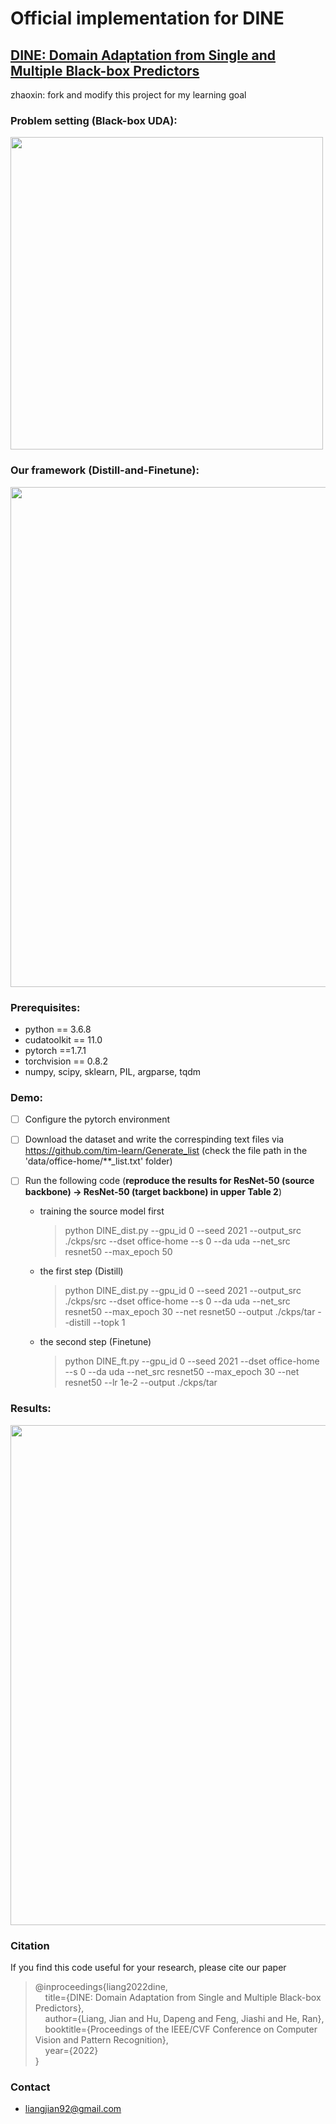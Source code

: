 # Official implementation for **DINE**

## [**DINE: Domain Adaptation from Single and Multiple Black-box Predictors**](https://arxiv.org/abs/2104.01539)


zhaoxin: fork and modify this project for my learning goal

### Problem setting (Black-box UDA):  

<img src="figs/problem.png" width="500" div align=center/>

### Our framework (Distill-and-Finetune):  

<img src="figs/method.png" width="800" div align=center/>

### Prerequisites:
- python == 3.6.8
- cudatoolkit == 11.0
- pytorch ==1.7.1
- torchvision == 0.8.2
- numpy, scipy, sklearn, PIL, argparse, tqdm

### Demo:

- [ ] Configure the pytorch environment

- [ ] Download the dataset and write the correspinding text files via https://github.com/tim-learn/Generate_list  (check the file path in the 'data/office-home/**_list.txt' folder)

- [ ] Run the following code (**reproduce the results for ResNet-50 (source backbone) -> ResNet-50 (target backbone) in upper Table 2**) 

   - training the source model first

     > python DINE_dist.py  --gpu_id 0 --seed 2021 --output_src ./ckps/src --dset office-home --s 0 --da uda --net_src resnet50 --max_epoch 50

   - the first step (Distill)

     > python DINE_dist.py  --gpu_id 0 --seed 2021 --output_src ./ckps/src --dset office-home --s 0 --da uda --net_src resnet50 --max_epoch 30 --net resnet50  --output ./ckps/tar --distill --topk 1
   - the second step (Finetune)
     
     > python DINE_ft.py    --gpu_id 0 --seed 2021  --dset office-home --s 0 --da uda --net_src resnet50 --max_epoch 30 --net resnet50  --lr 1e-2 --output ./ckps/tar

### Results:  

<img src="figs/result-home.png" width="800" div align=center/>

### Citation

If you find this code useful for your research, please cite our paper

> @inproceedings{liang2022dine,  
> &nbsp; &nbsp;  title={DINE: Domain Adaptation from Single and Multiple Black-box Predictors},  
> &nbsp; &nbsp;  author={Liang, Jian and Hu, Dapeng and Feng, Jiashi and He, Ran},  
> &nbsp; &nbsp;  booktitle={Proceedings of the IEEE/CVF Conference on Computer Vision and Pattern Recognition},   
> &nbsp; &nbsp;  year={2022}  
> }

### Contact

- [liangjian92@gmail.com](liangjian92@gmail.com)
